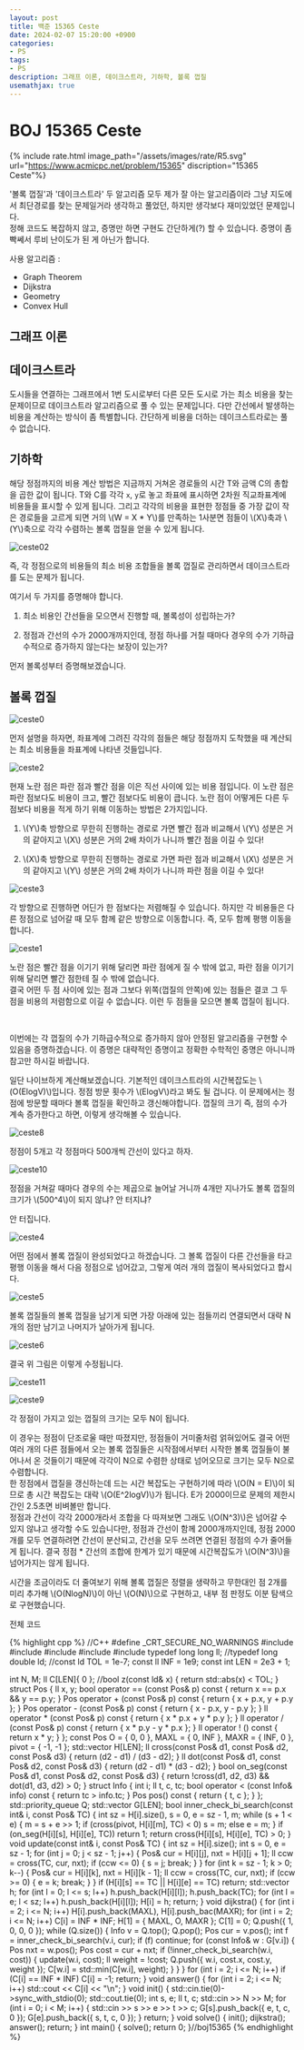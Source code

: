 ```yaml
---
layout: post
title: 백준 15365 Ceste
date: 2024-02-07 15:20:00 +0900
categories:
- PS
tags:
- PS
description: 그래프 이론, 데이크스트라, 기하학, 볼록 껍질
usemathjax: true
---
```


# BOJ 15365 Ceste

{% include rate.html image_path="/assets/images/rate/R5.svg" url="https://www.acmicpc.net/problem/15365" discription="15365 Ceste"%}

'볼록 껍질'과 '데이크스트라' 두 알고리즘 모두 제가 잘 아는 알고리즘이라 그냥 지도에서 최단경로를 찾는 문제일거라 생각하고 풀었던, 하지만 생각보다 재미있었던 문제입니다. <br/>정해 코드도 복잡하지 않고, 증명만 하면 구현도 간단하게(?) 할 수 있습니다. 증명이 좀 빡쎄서 루비 난이도가 된 게 아닌가 합니다.

사용 알고리즘 :
- Graph Theorem
- Dijkstra
- Geometry
- Convex Hull

## 그래프 이론
## 데이크스트라

도시들을 연결하는 그래프에서 1번 도시로부터 다른 모든 도시로 가는 최소 비용을 찾는 문제이므로 데이크스트라 알고리즘으로 풀 수 있는 문제입니다. 다만 간선에서 발생하는 비용을 계산하는 방식이 좀 특별합니다. 간단하게 비용을 더하는 데이크스트라로는 풀 수 없습니다.

## 기하학

해당 정점까지의 비용 계산 방법은 지금까지 거쳐온 경로들의 시간 T와 금액 C의 총합을 곱한 값이 됩니다. T와 C를 각각 `x`, `y`로 놓고 좌표에 표시하면 2차원 직교좌표계에 비용들을 표시할 수 있게 됩니다. 그리고 각각의 비용을 표현한 정점들 중 가장 값이 작은 경로들을 고르게 되면 거의 \\(W = X * Y\\)를 만족하는 1사분면 점들이 \\(X\\)축과 \\(Y\\)축으로 각각 수렴하는 볼록 껍질을 얻을 수 있게 됩니다.

![ceste02](/assets/images/2024-02-07-ceste/ceste02.jpg)

즉, 각 정점으로의 비용들의 최소 비용 조합들을 볼록 껍질로 관리하면서 데이크스트라를 도는 문제가 됩니다.

여기서 두 가지를 증명해야 합니다.

1. 최소 비용인 간선들을 모으면서 진행할 때, 볼록성이 성립하는가?

2. 정점과 간선의 수가 2000개까지인데, 정점 하나를 거칠 때마다 경우의 수가 기하급수적으로 증가하지 않는다는 보장이 있는가?

먼저 볼록성부터 증명해보겠습니다.

## 볼록 껍질

![ceste0](/assets/images/2024-02-07-ceste/ceste0.jpg)

먼저 설명을 하자면, 좌표계에 그려진 각각의 점들은 해당 정점까지 도착했을 때 계산되는 최소 비용들을 좌표계에 나타낸 것들입니다.

![ceste2](/assets/images/2024-02-07-ceste/ceste2.jpg)

현재 노란 점은 파란 점과 빨간 점을 이은 직선 사이에 있는 비용 점입니다. 이 노란 점은 파란 점보다도 비용이 크고, 빨간 점보다도 비용이 큽니다. 노란 점이 어떻게든 다른 두 점보다 비용을 적게 하기 위해 이동하는 방법은 2가지입니다.

1. \\(Y\\)축 방향으로 무한히 진행하는 경로로 가면 빨간 점과 비교해서 \\(Y\\) 성분은 거의 같아지고 \\(X\\) 성분은 거의 2배 차이가 나니까 빨간 점을 이길 수 있다!

1. \\(X\\)축 방향으로 무한히 진행하는 경로로 가면 파란 점과 비교해서 \\(X\\) 성분은 거의 같아지고 \\(Y\\) 성분은 거의 2배 차이가 나니까 파란 점을 이길 수 있다!

![ceste3](/assets/images/2024-02-07-ceste/ceste3.jpg)

각 방향으로 진행하면 어딘가 한 점보다는 저렴해질 수 있습니다. 하지만 각 비용들은 다른 정점으로 넘어갈 때 모두 함께 같은 방향으로 이동합니다. 즉, 모두 함께 평행 이동을 합니다.

![ceste1](/assets/images/2024-02-07-ceste/ceste1.jpg)

노란 점은 빨간 점을 이기기 위해 달리면 파란 점에게 질 수 밖에 없고, 파란 점을 이기기 위해 달리면 빨간 점한테 질 수 밖에 없습니다. <br/>결국 어떤 두 점 사이에 있는 점과 그보다 위쪽(껍질의 안쪽)에 있는 점들은 결코 그 두 점을 비용의 저렴함으로 이길 수 없습니다. 이런 두 점들을 모으면 볼록 껍질이 됩니다.

<br/>

이번에는 각 껍질의 수가 기하급수적으로 증가하지 않아 안정된 알고리즘을 구현할 수 있음을 증명하겠습니다. 이 증명은 대략적인 증명이고 정확한 수학적인 중명은 아니니까 참고만 하시길 바랍니다.

일단 나이브하게 계산해보겠습니다. 기본적인 데이크스트라의 시간복잡도는 \\(O(ElogV)\\)입니다. 정점 방문 횟수가 \\(ElogV\\)라고 봐도 될 겁니다. 이 문제에서는 정점에 방문할 때마다 볼록 껍질을 확인하고 갱신해야합니다. 껍질의 크기 즉, 점의 수가 계속 증가한다고 하면, 이렇게 생각해볼 수 있습니다.

![ceste8](/assets/images/2024-02-07-ceste/ceste8.jpg)

정점이 5개고 각 정점마다 500개씩 간선이 있다고 하자.

![ceste10](/assets/images/2024-02-07-ceste/ceste10.jpg)

정점을 거쳐갈 때마다 경우의 수는 제곱으로 늘어날 거니까 4개만 지나가도 볼록 껍질의 크기가 \\(500^4\\)이 되지 않냐? 안 터지냐?

안 터집니다.

![ceste4](/assets/images/2024-02-07-ceste/ceste4.jpg)

어떤 점에서 볼록 껍질이 완성되었다고 하겠습니다. 그 볼록 껍질이 다른 간선들을 타고 평행 이동을 해서 다음 정점으로 넘어갔고, 그렇게 여러 개의 껍질이 복사되었다고 합시다. 

![ceste5](/assets/images/2024-02-07-ceste/ceste5.jpg)

볼록 껍질들의 볼록 껍질을 남기게 되면 가장 아래에 있는 점들끼리 연결되면서 대략 N개의 점만 남기고 나머지가 날아가게 됩니다.

![ceste6](/assets/images/2024-02-07-ceste/ceste6.jpg)

결국 위 그림은 이렇게 수정됩니다.

![ceste11](/assets/images/2024-02-07-ceste/ceste11.jpg)

![ceste9](/assets/images/2024-02-07-ceste/ceste9.jpg)

각 정점이 가지고 있는 껍질의 크기는 모두 N이 됩니다.

이 경우는 정점이 단조로울 때만 따졌지만, 정점들이 거미줄처럼 얽혀있어도 결국 어떤 여러 개의 다른 점들에서 오는 볼록 껍질들은 시작점에서부터 시작한 볼록 껍질들이 불어나서 온 것들이기 때문에 각각이 N으로 수렴한 상태로 넘어오므로 크기는 모두 N으로 수렴합니다. <br/>한 정점에서 껍질을 갱신하는데 드는 시간 복잡도는 구현하기에 따라 \\(O(N = E)\\)이 되므로 총 시간 복잡도는 대락 \\(O(E^2logV)\\)가 됩니다. E가 2000이므로 문제의 제한시간인 2.5초면 비벼볼만 합니다. <br/>정점과 간선이 각각 2000개라서 조합을 다 따져보면 그래도 \\(O(N^3)\\)은 넘어갈 수 있지 않냐고 생각할 수도 있습니다만, 정점과 간선이 함께 2000개까지인데, 정점 2000개를 모두 연결하려면 간선이 분산되고, 간선을 모두 쓰려면 연결된 정점의 수가 줄어들게 됩니다. 결국 정점 * 간선의 조합에 한계가 있기 때문에 시간복잡도가 \\(O(N^3)\\)을 넘어가지는 않게 됩니다.

시간을 조금이라도 더 줄여보기 위해 볼록 껍질은 정렬을 생략하고 무한대인 점 2개를 미리 추가해 \\(O(NlogN)\\)이 아닌 \\(O(N)\\)으로 구현하고, 내부 점 판정도 이분 탐색으로 구현했습니다.

전체 코드

{% highlight cpp %}
//C++
#define _CRT_SECURE_NO_WARNINGS
#include <iostream>
#include <algorithm>
#include <vector>
#include <queue>
#include <cmath>
typedef long long ll;
//typedef long double ld;
//const ld TOL = 1e-7;
const ll INF = 1e9;
const int LEN = 2e3 + 1;

int N, M;
ll C[LEN]{ 0 };
//bool z(const ld& x) { return std::abs(x) < TOL; }
struct Pos {
    ll x, y;
    bool operator == (const Pos& p) const { return x == p.x && y == p.y; }
    Pos operator + (const Pos& p) const { return { x + p.x, y + p.y }; }
    Pos operator - (const Pos& p) const { return { x - p.x, y - p.y }; }
    ll operator * (const Pos& p) const { return { x * p.x + y * p.y }; }
    ll operator / (const Pos& p) const { return { x * p.y - y * p.x }; }
    ll operator ! () const { return x * y; }
};
const Pos O = { 0, 0 }, MAXL = { 0, INF }, MAXR = { INF, 0 }, pivot = { -1, -1 };
std::vector<Pos> H[LEN];
ll cross(const Pos& d1, const Pos& d2, const Pos& d3) { return (d2 - d1) / (d3 - d2); }
ll dot(const Pos& d1, const Pos& d2, const Pos& d3) { return (d2 - d1) * (d3 - d2); }
bool on_seg(const Pos& d1, const Pos& d2, const Pos& d3) {
    return !cross(d1, d2, d3) && dot(d1, d3, d2) > 0;
}
struct Info {
    int i;
    ll t, c, tc;
    bool operator < (const Info& info) const { return tc > info.tc; }
    Pos pos() const { return { t, c }; }
};
std::priority_queue<Info> Q;
std::vector<Info> G[LEN];
bool inner_check_bi_search(const int& i, const Pos& TC) {
    int sz = H[i].size(), s = 0, e = sz - 1, m;
    while (s + 1 < e) {
        m = s + e >> 1;
        if (cross(pivot, H[i][m], TC) < 0) s = m;
        else e = m;
    }
    if (on_seg(H[i][s], H[i][e], TC)) return 1;
    return cross(H[i][s], H[i][e], TC) > 0;
}
void update(const int& i, const Pos& TC) {
    int sz = H[i].size();
    int s = 0, e = sz - 1;
    for (int j = 0; j < sz - 1; j++) {
        Pos& cur = H[i][j], nxt = H[i][j + 1];
        ll ccw = cross(TC, cur, nxt);
        if (ccw <= 0) { s = j; break; }
    }
    for (int k = sz - 1; k > 0; k--) {
        Pos& cur = H[i][k], nxt = H[i][k - 1];
        ll ccw = cross(TC, cur, nxt);
        if (ccw >= 0) { e = k; break; }
    }
    if (H[i][s] == TC || H[i][e] == TC) return;
    std::vector<Pos> h;
    for (int l = 0; l <= s; l++) h.push_back(H[i][l]);
    h.push_back(TC);
    for (int l = e; l < sz; l++) h.push_back(H[i][l]);
    H[i] = h;
    return;
}
void dijkstra() {
    for (int i = 2; i <= N; i++) H[i].push_back(MAXL), H[i].push_bac(MAXR);
    for (int i = 2; i <= N; i++) C[i] = INF * INF;
    H[1] = { MAXL, O, MAXR };
    C[1] = 0;
    Q.push({ 1, 0, 0, 0 });
    while (Q.size()) {
        Info v = Q.top(); Q.pop();
        Pos cur = v.pos();
        int f = inner_check_bi_search(v.i, cur);
        if (f) continue;
        for (const Info& w : G[v.i]) {
            Pos nxt = w.pos();
            Pos cost = cur + nxt;
            if (!inner_check_bi_search(w.i, cost)) {
                update(w.i, cost);
                ll weight = !cost;
                Q.push({ w.i, cost.x, cost.y, weight });
                C[w.i] = std::min(C[w.i], weight);
            }
        }
    }
    for (int i = 2; i <= N; i++) if (C[i] == INF * INF) C[i] = -1;
    return;
}
void answer() { for (int i = 2; i <= N; i++) std::cout << C[i] << "\n"; }
void init() {
    std::cin.tie(0)->sync_with_stdio(0);
    std::cout.tie(0);
    int s, e;
    ll t, c;
    std::cin >> N >> M;
    for (int i = 0; i < M; i++) {
        std::cin >> s >> e >> t >> c;
        G[s].push_back({ e, t, c, 0 });
        G[e].push_back({ s, t, c, 0 });
    }
    return;
}
void solve() { init(); dijkstra(); answer(); return; }
int main() { solve(); return 0; }//boj15365
{% endhighlight %}

